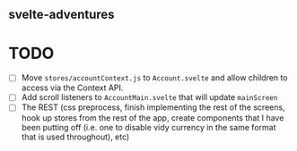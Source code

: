 svelte-adventures
-----------------

TODO
====
- [ ] Move `stores/accountContext.js` to `Account.svelte` and allow children to access via the Context API.
- [ ] Add scroll listeners to `AccountMain.svelte` that will update `mainScreen`
- [ ] The REST (css preprocess, finish implementing the rest of the screens, hook up stores from the rest of the app, create components that I have been putting off (i.e. one to disable vidy currency in the same format that is used throughout), etc)
